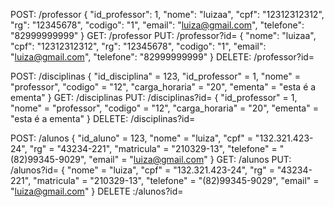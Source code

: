 POST: /professor
{
    "id_professor": 1,
    "nome": "luizaa",
    "cpf": "12312312312",
    "rg": "12345678",
    "codigo": "1",
    "email": "luiza@gmail.com",
    "telefone": "82999999999"
}
GET: /professor
PUT: /professor?id=<id>
{
    "nome": "luizaa",
    "cpf": "12312312312",
    "rg": "12345678",
    "codigo": "1",
    "email": "luiza@gmail.com",
    "telefone": "82999999999"
}
DELETE: /professor?id=<id>

POST: /disciplinas
{
    "id_disciplina" = 123,
    "id_professor" = 1,
    "nome" = "professor",
    "codigo" = "12",
    "carga_horaria" = "20",
    "ementa" = "esta é a ementa"
}
GET: /disciplinas
PUT: /disciplinas?id=<id>
{
    "id_professor" = 1,
    "nome" = "professor",
    "codigo" = "12",
    "carga_horaria" = "20",
    "ementa" = "esta é a ementa"
}
DELETE: /disciplinas?id=<id>

POST: /alunos
{
    "id_aluno" = 123,
    "nome" = "luiza",
    "cpf" = "132.321.423-24",
    "rg" = "43234-221",
    "matricula" = "210329-13",
    "telefone" = "(82)99345-9029",
    "email" = "luiza@gmail.com"
}
GET: /alunos
PUT: /alunos?id=<id>
{
    "nome" = "luiza",
    "cpf" = "132.321.423-24",
    "rg" = "43234-221",
    "matricula" = "210329-13",
    "telefone" = "(82)99345-9029",
    "email" = "luiza@gmail.com"
}
DELETE :/alunos?id=<id>